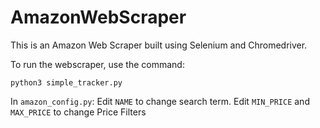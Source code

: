 # AmazonWebScraper
This is an Amazon Web Scraper built using Selenium and Chromedriver.

To run the webscraper, use the command:  
```
python3 simple_tracker.py
```  
In ```amazon_config.py```:
Edit ```NAME``` to change search term.
Edit ```MIN_PRICE``` and ```MAX_PRICE``` to change Price Filters
